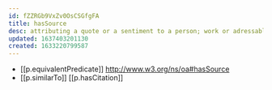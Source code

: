 ```yaml
---
id: fZZRGb9VxZv0OsCSGfgFA
title: hasSource
desc: attributing a quote or a sentiment to a person; work or adressable resource
updated: 1637403201130
created: 1633220799587
---
```




- [[p.equivalentPredicate]] http://www.w3.org/ns/oa#hasSource
- [[p.similarTo]] [[p.hasCitation]]
